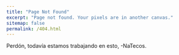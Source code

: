 ```yaml
---
title: "Page Not Found"
excerpt: "Page not found. Your pixels are in another canvas."
sitemap: false
permalink: /404.html
---
```


Perdón, todavía estamos trabajando en esto, -NaTecos.
